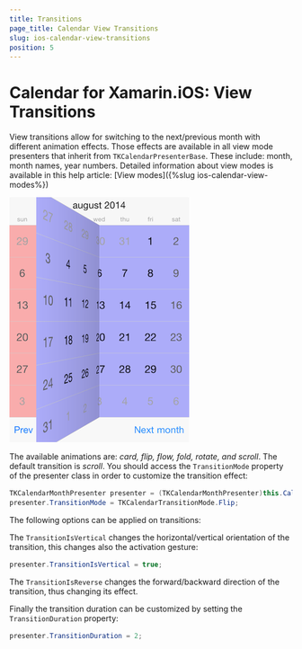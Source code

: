 ```yaml
---
title: Transitions
page_title: Calendar View Transitions
slug: ios-calendar-view-transitions
position: 5
---
```


# Calendar for Xamarin.iOS: View Transitions

View transitions allow for switching to the next/previous month with different animation effects. Those effects are available in all view mode presenters that inherit from <code>TKCalendarPresenterBase</code>. These include: month, month names, year numbers. Detailed information about view modes is available in this help article: [View modes]({%slug ios-calendar-view-modes%})

<img src="../images/calendar-view-transitions001.png"/>

The available animations are: *card, flip, flow, fold, rotate, and scroll*. The default transition is *scroll*. You should access the <code>TransitionMode</code> property of the presenter class in order to customize the transition effect:

```C#
TKCalendarMonthPresenter presenter = (TKCalendarMonthPresenter)this.CalendarView.Presenter;
presenter.TransitionMode = TKCalendarTransitionMode.Flip;
```

The following options can be applied on transitions:

The <code>TransitionIsVertical</code> changes the horizontal/vertical orientation of the transition, this changes also the activation gesture:

```C#
presenter.TransitionIsVertical = true;
```

The <code>TransitionIsReverse</code> changes the forward/backward direction of the transition, thus changing its effect.

Finally the transition duration can be customized by setting the <code>TransitionDuration</code> property:

```C#
presenter.TransitionDuration = 2;
```
